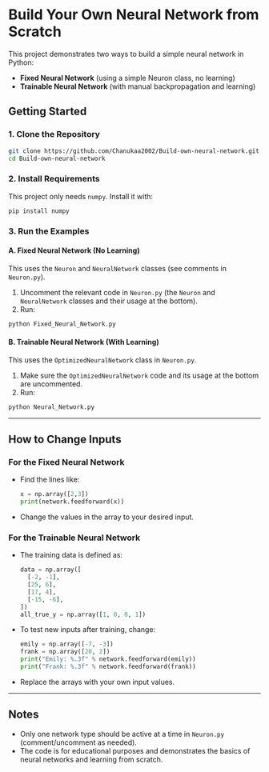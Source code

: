 # Build Your Own Neural Network from Scratch

This project demonstrates two ways to build a simple neural network in Python:

- **Fixed Neural Network** (using a simple Neuron class, no learning)
- **Trainable Neural Network** (with manual backpropagation and learning)

## Getting Started

### 1. Clone the Repository

```bash
git clone https://github.com/Chanukaa2002/Build-own-neural-network.git
cd Build-own-neural-network
```

### 2. Install Requirements

This project only needs `numpy`. Install it with:

```bash
pip install numpy
```

### 3. Run the Examples

#### A. Fixed Neural Network (No Learning)

This uses the `Neuron` and `NeuralNetwork` classes (see comments in `Neuron.py`).

1. Uncomment the relevant code in `Neuron.py` (the `Neuron` and `NeuralNetwork` classes and their usage at the bottom).
2. Run:

```bash
python Fixed_Neural_Network.py
```

#### B. Trainable Neural Network (With Learning)

This uses the `OptimizedNeuralNetwork` class in `Neuron.py`.

1. Make sure the `OptimizedNeuralNetwork` code and its usage at the bottom are uncommented.
2. Run:

```bash
python Neural_Network.py
```

---

## How to Change Inputs

### For the Fixed Neural Network

- Find the lines like:
  ```python
  x = np.array([2,3])
  print(network.feedforward(x))
  ```
- Change the values in the array to your desired input.

### For the Trainable Neural Network

- The training data is defined as:
  ```python
  data = np.array([
  	[-2, -1],
  	[25, 6],
  	[17, 4],
  	[-15, -6],
  ])
  all_true_y = np.array([1, 0, 0, 1])
  ```
- To test new inputs after training, change:
  ```python
  emily = np.array([-7, -3])
  frank = np.array([20, 2])
  print("Emily: %.3f" % network.feedforward(emily))
  print("Frank: %.3f" % network.feedforward(frank))
  ```
- Replace the arrays with your own input values.

---

## Notes

- Only one network type should be active at a time in `Neuron.py` (comment/uncomment as needed).
- The code is for educational purposes and demonstrates the basics of neural networks and learning from scratch.
